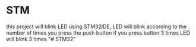 # STM
this project will blink LED using STM32IDE, LED will blink according to the number of times you press the push button
if you press button 3 times LED will blink 3 times
"# STM32" 
